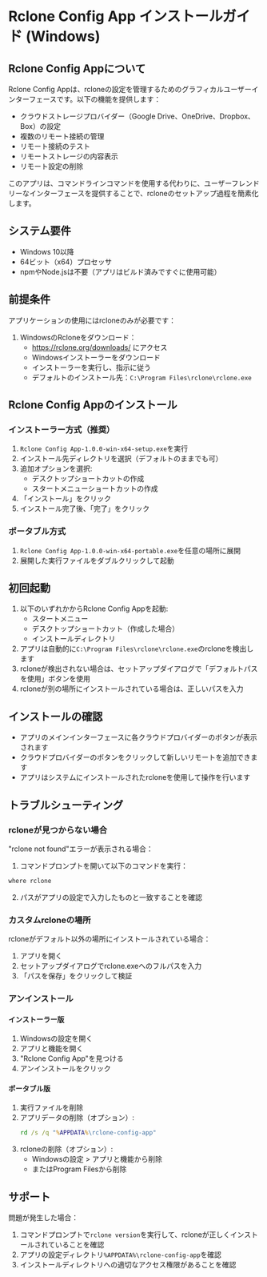 # Rclone Config App インストールガイド (Windows)

## Rclone Config Appについて

Rclone Config Appは、rcloneの設定を管理するためのグラフィカルユーザーインターフェースです。以下の機能を提供します：

- クラウドストレージプロバイダー（Google Drive、OneDrive、Dropbox、Box）の設定
- 複数のリモート接続の管理
- リモート接続のテスト
- リモートストレージの内容表示
- リモート設定の削除

このアプリは、コマンドラインコマンドを使用する代わりに、ユーザーフレンドリーなインターフェースを提供することで、rcloneのセットアップ過程を簡素化します。

## システム要件

- Windows 10以降
- 64ビット（x64）プロセッサ
- npmやNode.jsは不要（アプリはビルド済みですぐに使用可能）

## 前提条件

アプリケーションの使用にはrcloneのみが必要です：

1. WindowsのRcloneをダウンロード：
   - https://rclone.org/downloads/ にアクセス
   - Windowsインストーラーをダウンロード
   - インストーラーを実行し、指示に従う
   - デフォルトのインストール先：`C:\Program Files\rclone\rclone.exe`

## Rclone Config Appのインストール

### インストーラー方式（推奨）
1. `Rclone Config App-1.0.0-win-x64-setup.exe`を実行
2. インストール先ディレクトリを選択（デフォルトのままでも可）
3. 追加オプションを選択:
   - デスクトップショートカットの作成
   - スタートメニューショートカットの作成
4. 「インストール」をクリック
5. インストール完了後、「完了」をクリック

### ポータブル方式
1. `Rclone Config App-1.0.0-win-x64-portable.exe`を任意の場所に展開
2. 展開した実行ファイルをダブルクリックして起動

## 初回起動

1. 以下のいずれかからRclone Config Appを起動:
   - スタートメニュー
   - デスクトップショートカット（作成した場合）
   - インストールディレクトリ
2. アプリは自動的に`C:\Program Files\rclone\rclone.exe`のrcloneを検出します
3. rcloneが検出されない場合は、セットアップダイアログで「デフォルトパスを使用」ボタンを使用
4. rcloneが別の場所にインストールされている場合は、正しいパスを入力

## インストールの確認

- アプリのメインインターフェースに各クラウドプロバイダーのボタンが表示されます
- クラウドプロバイダーのボタンをクリックして新しいリモートを追加できます
- アプリはシステムにインストールされたrcloneを使用して操作を行います

## トラブルシューティング

### rcloneが見つからない場合
"rclone not found"エラーが表示される場合：
1. コマンドプロンプトを開いて以下のコマンドを実行：
```cmd
where rclone
```
2. パスがアプリの設定で入力したものと一致することを確認

### カスタムrcloneの場所
rcloneがデフォルト以外の場所にインストールされている場合：
1. アプリを開く
2. セットアップダイアログでrclone.exeへのフルパスを入力
3. 「パスを保存」をクリックして検証

### アンインストール

#### インストーラー版
1. Windowsの設定を開く
2. アプリと機能を開く
3. "Rclone Config App"を見つける
4. アンインストールをクリック

#### ポータブル版
1. 実行ファイルを削除
2. アプリデータの削除（オプション）:
   ```cmd
   rd /s /q "%APPDATA%\rclone-config-app"
   ```
3. rcloneの削除（オプション）:
   - Windowsの設定 > アプリと機能から削除
   - またはProgram Filesから削除

## サポート

問題が発生した場合：
1. コマンドプロンプトで`rclone version`を実行して、rcloneが正しくインストールされていることを確認
2. アプリの設定ディレクトリ`%APPDATA%\rclone-config-app`を確認
3. インストールディレクトリへの適切なアクセス権限があることを確認